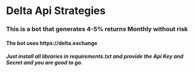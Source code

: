 # Delta Api Strategies
<h3>This is a bot that generates 4-5% returns Monthly without risk</h3>

<h4>The bot uses https://delta.exchange</h4>
<h5>Just install all libraries in requirements.txt and provide the Api Key and Secret and you are good to go.</h5>
